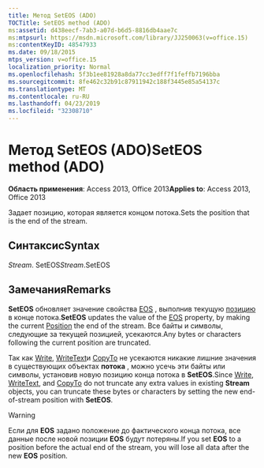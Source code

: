 ```yaml
---
title: Метод SetEOS (ADO)
TOCTitle: SetEOS method (ADO)
ms:assetid: d438eecf-7ab3-a07d-b6d5-8816db4aae7c
ms:mtpsurl: https://msdn.microsoft.com/library/JJ250063(v=office.15)
ms:contentKeyID: 48547933
ms.date: 09/18/2015
mtps_version: v=office.15
localization_priority: Normal
ms.openlocfilehash: 5f3b1ee81928a8da77cc3edff7f1feffb7196bba
ms.sourcegitcommit: 8fe462c32b91c87911942c188f3445e85a54137c
ms.translationtype: MT
ms.contentlocale: ru-RU
ms.lasthandoff: 04/23/2019
ms.locfileid: "32308710"
---
```

# <a name="seteos-method-ado"></a><span data-ttu-id="c848f-102">Метод SetEOS (ADO)</span><span class="sxs-lookup"><span data-stu-id="c848f-102">SetEOS method (ADO)</span></span>

<span data-ttu-id="c848f-103">**Область применения**: Access 2013, Office 2013</span><span class="sxs-lookup"><span data-stu-id="c848f-103">**Applies to**: Access 2013, Office 2013</span></span>

<span data-ttu-id="c848f-104">Задает позицию, которая является концом потока.</span><span class="sxs-lookup"><span data-stu-id="c848f-104">Sets the position that is the end of the stream.</span></span>

## <a name="syntax"></a><span data-ttu-id="c848f-105">Синтаксис</span><span class="sxs-lookup"><span data-stu-id="c848f-105">Syntax</span></span>

<span data-ttu-id="c848f-106">*Stream*. SetEOS</span><span class="sxs-lookup"><span data-stu-id="c848f-106">*Stream*.SetEOS</span></span>

## <a name="remarks"></a><span data-ttu-id="c848f-107">Замечания</span><span class="sxs-lookup"><span data-stu-id="c848f-107">Remarks</span></span>

<span data-ttu-id="c848f-108">**SetEOS** обновляет значение свойства [EOS](eos-property-ado.md) , выполнив текущую [позицию](position-property-ado.md) в конце потока.</span><span class="sxs-lookup"><span data-stu-id="c848f-108">**SetEOS** updates the value of the [EOS](eos-property-ado.md) property, by making the current [Position](position-property-ado.md) the end of the stream.</span></span> <span data-ttu-id="c848f-109">Все байты и символы, следующие за текущей позицией, усекаются.</span><span class="sxs-lookup"><span data-stu-id="c848f-109">Any bytes or characters following the current position are truncated.</span></span>

<span data-ttu-id="c848f-110">Так как [Write](write-method-ado.md), [WriteText](writetext-method-ado.md)и [CopyTo](copyto-method-ado.md) не усекаются никакие лишние значения в существующих объектах **потока** , можно усечь эти байты или символы, установив новую позицию конца потока в **SetEOS**.</span><span class="sxs-lookup"><span data-stu-id="c848f-110">Since [Write](write-method-ado.md), [WriteText](writetext-method-ado.md), and [CopyTo](copyto-method-ado.md) do not truncate any extra values in existing **Stream** objects, you can truncate these bytes or characters by setting the new end-of-stream position with **SetEOS**.</span></span>

> [!WARNING]
> <span data-ttu-id="c848f-111">Если для **EOS** задано положение до фактического конца потока, все данные после новой позиции **EOS** будут потеряны.</span><span class="sxs-lookup"><span data-stu-id="c848f-111">If you set **EOS** to a position before the actual end of the stream, you will lose all data after the new **EOS** position.</span></span>
